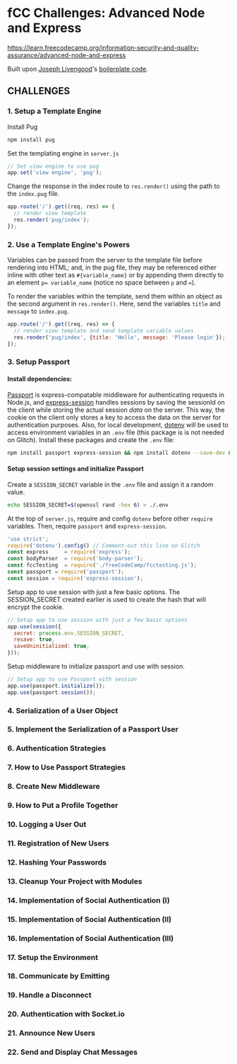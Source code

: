 # fCC Challenges: Advanced Node and Express  
https://learn.freecodecamp.org/information-security-and-quality-assurance/advanced-node-and-express  

Built upon [Joseph Livengood](https://github.com/JosephLivengood)'s [boilerplate code](https://github.com/freeCodeCamp/boilerplate-advancednode/blob/gomix/package.json).  

## CHALLENGES  

### 1. Setup a Template Engine  

Install Pug  
```bash
npm install pug
```
Set the templating engine in `server.js`  
```js
// Set view engine to use pug
app.set('view engine', 'pug');
```
Change the response in the index route to `res.render()` using the path to the `index.pug` file.  
```js
app.route('/').get((req, res) => {
  // render view template
  res.render('pug/index');
});
```

### 2. Use a Template Engine's Powers  
Variables can be passed from the server to the template file before rendering into HTML; and, in the pug file, they may be referenced either inline with other text as `#{variable_name}` or by appending them directly to an element `p= variable_name` (notice no space between `p` and `=`).  

To render the variables within the template, send them within an object as the second argument in `res.render()`. Here, send the variables `title` and `message` to `index.pug`.  
```js
app.route('/').get((req, res) => {
  // render view template and send template variable values
  res.render('pug/index', {title: 'Hello', message: 'Please login'});
});
```

### 3. Setup Passport  
#### Install dependencies:  
[Passport](https://github.com/jaredhanson/passport) is express-compatable middleware for authenticating requests in Node.js, and [express-session](https://www.npmjs.com/package/express-session) handles sessions by saving the sessionId on the client while storing the actual session *data* on the server. This way, the cookie on the client only stores a key to access the data on the server for authentication purposes. Also, for local development, [dotenv](https://www.npmjs.com/package/dotenv) will be used to access environment variables in an `.env` file (this package is is not needed on Glitch). Install these packages and create the `.env` file:  
```bash
npm install passport express-session && npm install dotenv --save-dev && touch ./.env
```
#### Setup session settings and initialize Passport
Create a `SESSION_SECRET` variable in the `.env` file and assign it a random value.  
```bash
echo SESSION_SECRET=$(openssl rand -hex 6) > ./.env
``` 
At the top of `server.js`, require and config `dotenv` before other `require` variables. Then, require `passport` and `express-session`.  
```js
'use strict';
require('dotenv').config() // Comment-out this line on Glitch
const express     = require('express');
const bodyParser  = require('body-parser');
const fccTesting  = require('./freeCodeCamp/fcctesting.js');
const passport = require('passport'); 
const session = require('express-session');
```

Setup app to use session with just a few basic options. The SESSION_SECRET created earlier is used to create the hash that will encrypt the cookie.  
```js
// Setup app to use session with just a few basic options
app.use(session({
  secret: process.env.SESSION_SECRET,
  resave: true,
  saveUninitialized: true,
}));
```
Setup middleware to initialize passport and use with session.  
```js
// Setup app to use Passport with session
app.use(passport.initialize());
app.use(passport.session());
```


### 4. Serialization of a User Object  

### 5. Implement the Serialization of a Passport User  

### 6. Authentication Strategies  

### 7. How to Use Passport Strategies  

### 8. Create New Middleware  

### 9. How to Put a Profile Together  

### 10. Logging a User Out  

### 11. Registration of New Users  

### 12. Hashing Your Passwords  

### 13. Cleanup Your Project with Modules  

### 14. Implementation of Social Authentication (I)  

### 15. Implementation of Social Authentication (II)  

### 16. Implementation of Social Authentication (III)  

### 17. Setup the Environment  

### 18. Communicate by Emitting  

### 19. Handle a Disconnect  

### 20. Authentication with Socket&#46;io  

### 21. Announce New Users  

### 22. Send and Display Chat Messages  
